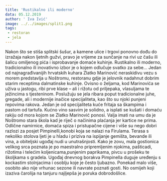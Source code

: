 ```yaml
---
title: 'Rustikalno ili moderno'
data: 05.12.2019
author: ' Iva Ivić'
image: ../../images/split1.png
tags:
 - restoran
 - jela
---
```

Nakon što se stiša splitski šušur, a kamene ulice i trgovi ponovno dođu do izražaja nakon ljetnih gužvi, pravo je vrijeme za sunčanje na rivi uz čašu ili šalicu omiljenog pića i isprobavanje domaće kuhinje. Rustikalno ili moderno, tradicionalno ili inovativno izbor je o kojem odlučuje svatko za sebe...
Jedan od najnagrađivanijih hrvatskih kuhara Zlatko Marinović neraskidivu vezu s morem predstavlja u Noštromu, restoranu gdje je jelovnik nadahnut dobrim starim receptima dalmatinske kuhinje. Ovisno o željama, kod Marinovića se uživa u jastogu, ribi prve klase – ali i rižotu od priljepaka, vlasuljama te ježincima s tjesteninom. Poslužuju se jela ribara poput tradicionalne juhe, gregade, ali i modernije inačice specijaliteta, kao što su njoki punjeni repovima rakova. Jedan je od specijaliteta kuće fritaja sa škampima i pastom od tartufa. Kućno vino sasvim je solidno, a isplati se kušati i domaću rakiju od mora kojom se Zlatko Marinović ponosi. Valja imati na umu da je Noštromo stara škola kad je riječ o načinima plaćanja jer kartice ne prima.
Odlične namirnice, domaća spiza i pristupačne cijene i više su nego dobri razlozi za posjet Pimpinelli,konobi koja se nalazi na Firulama. Terasa s nekoliko stolova ljeti je u hladu i priziva na ispijanje gemišta, bevande ili vina, a obiteljski ugođaj nudi u unutrašnjosti. Kako je zovu, mala gostionica velikog srca poznata je po maestralno pripremljenim njokima, pašticadi, rižotima i telećim koljenicama,punjenim paprikama, pivcu u prošeku te školjkama s gradela. Ugođaj dnevnog borakva Pimpinella duguje uređenju s kockastim stolnjacima i osoblju koje je često ljubazno. Ponekad malo više, osobito ako nije vrhunac sezone ili navrate poznati gosti. No osmijeh koji izaziva čarolija na tanjuru najljepša je poruka dobrodošlice.
